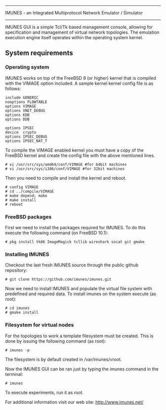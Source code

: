 ************************************************************************
IMUNES - an Integrated Multiprotocol Network Emulator / Simulator
************************************************************************

IMUNES GUI is a simple Tcl/Tk based management console, allowing for
specification and management of virtual network topologies. The emulation
execution engine itself operates within the operating system kernel.

System requirements
-------------------

### Operating system

IMUNES works on top of the FreeBSD 8 (or higher) kernel that is
compiled with the VIMAGE option included. A sample kernel kernel
config file is as follows:

    include GENERIC
    nooptions FLOWTABLE
    options VIMAGE
    options VNET_DEBUG
    options KDB
    options DDB
    
    options IPSEC
    device  crypto
    options IPSEC_DEBUG
    options IPSEC_NAT_T

To compile the VIMAGE enabled kernel you must have a copy of the
FreeBSD kernel and create the config file with the above mentioned
lines.

    # vi /usr/src/sys/amd64/conf/VIMAGE #for 64bit machines
    # vi /usr/src/sys/i386/conf/VIMAGE #for 32bit machines

Then you need to compile and install the kernel and reboot.

    # config VIMAGE
    # cd ../compile/VIMAGE
    # make depend; make
    # make install
    # reboot

### FreeBSD packages

First we need to install the packages required for IMUNES. To do
this execute the following command (on FreeBSD 10.1):

    # pkg install tk86 ImageMagick tcllib wireshark socat git gmake
    
### Installing IMUNES

Checkout the last fresh IMUNES source through the public github
repository:

    # git clone https://github.com/imunes/imunes.git
    
Now we need to install IMUNES and populate the virtual file system
with predefined and required data. To install imunes on the system
execute (as root):

    # cd imunes
    # gmake install

### Filesystem for virtual nodes

For the topologies to work a template filesystem must be created.
This is done by issuing the following command (as root):

    # imunes -p

The filesystem is by default created in /var/imunes/vroot.

Now the IMUNES GUI can be ran just by typing the imunes command
in the terminal:

    # imunes
    
To execute experiments, run it as root.

For additional information visit our web site:
        http://www.imunes.net/
